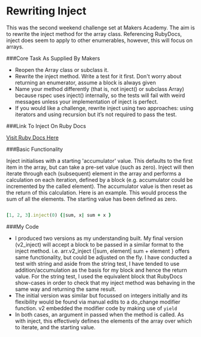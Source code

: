 Rewriting Inject
================

This was the second weekend challenge set at Makers Academy.  The aim is to rewrite the inject method for the array class.  Referencing RubyDocs, inject does seem to apply to other enumerables, however, this will focus on arrays.

###Core Task As Supplied By Makers

- Reopen the Array class or subclass it.
- Rewrite the inject method. Write a test for it first. Don't worry about returning an enumerator, assume a block is always given
- Name your method differently (that is, not inject() or subclass Array) because rspec uses inject() internally, so the tests will fail with weird messages unless your implementation of inject is perfect.
- If you would like a challenge, rewrite inject using two approaches: using iterators and using recursion but it’s not required to pass the test.

###Link To Inject On Ruby Docs

[Visit Ruby Docs Here](http://www.ruby-doc.org/core-2.1.1/Enumerable.html#method-i-inject)

###Basic Functionality

Inject initialises with a starting 'accumulator' value.  This defaults to the first item in the array, but can take a pre-set value (such as zero).  Inject will then iterate through each (subsequent) element in the array and performs a calculation on each iteration, defined by a block (e.g. accumulator could be incremented by the called element).  The accumulator value is then reset as the return of this calculation. Here is an example.  This would process the sum of all the elements.  The starting value has been defined as zero.


```ruby

[1, 2, 3].inject(0) {|sum, x| sum + x }

```

###My Code

- I produced two versions as my understanding built.  My final version (v2_inject) will accept a block to be passed in a similar format to the inject method.  i.e. arr.v2_inject {|sum, element| sum + element } offers same functionality, but could be adjusted on the fly.  I have conducted a test with string and aside from the string test, I have tended to use addition/accumulation as the basis for my block and hence the return value.  For the string test, I used the equivalent block that RubyDocs show-cases in order to check that my inject method was behaving in the same way and returning the same result.
- The initial version was similar but focussed on integers initially and its flexibility would be found via manual edits to a do_change modifier function.  v2 embedded the modifier code by making use of ```yield``` 
- In both cases, an argument in passed when the method is called.  As with inject, this effectively defines the elements of the array over which to iterate, and the starting value.